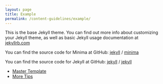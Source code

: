 ```yaml
---
layout: page
title: Example
permalink: /content-guidelines/example/
---
```


This is the base Jekyll theme. You can find out more info about customizing your Jekyll theme, as well as basic Jekyll usage documentation at [jekyllrb.com](https://jekyllrb.com/)

You can find the source code for Minima at GitHub:
[jekyll][jekyll-organization] /
[minima](https://github.com/jekyll/minima)

You can find the source code for Jekyll at GitHub:
[jekyll][jekyll-organization] /
[jekyll](https://github.com/jekyll/jekyll)


[jekyll-organization]: https://github.com/jekyll



<!-- Bottom of Page Navigation -->
<nav class="page-bottom-nav" markdown="1">

* [Master Template](/content-guidelines/master-template/ "Master Template")
* [More Tips](http://firefox.com "More Tips")

</nav>
<!-- END: Bottom of Page Navigation -->
